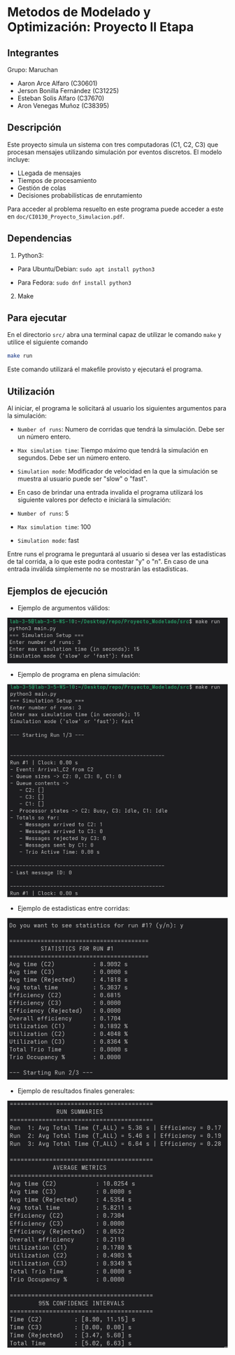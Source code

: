 # Metodos de Modelado y Optimización: Proyecto II Etapa

## Integrantes

Grupo: Maruchan

- Aaron Arce Alfaro (C30601)
- Jerson Bonilla Fernández (C31225)
- Esteban Solis Alfaro (C37670)
- Aron Venegas Muñoz (C38395)

## Descripción

Este proyecto simula un sistema con tres computadoras (C1, C2, C3) que procesan mensajes utilizando simulación por eventos discretos. El modelo incluye:

- LLegada de mensajes
- Tiempos de procesamiento
- Gestión de colas
- Decisiones probabilísticas de enrutamiento

Para acceder al problema resuelto en este programa puede acceder a este en `doc/CI0130_Proyecto_Simulacion.pdf`.


## Dependencias

1. Python3:

- Para Ubuntu/Debian: `sudo apt install python3`

- Para Fedora: `sudo dnf install python3`

2. Make

## Para ejecutar

En el directorio `src/` abra una terminal capaz de utilizar le comando `make` y utilice el siguiente comando

```bash
make run
```

Este comando utilizará el makefile provisto y ejecutará el programa.

## Utilización

Al iniciar, el programa le solicitará al usuario los siguientes argumentos para la simulación:

- `Number of runs`: Numero de corridas que tendrá la simulación. Debe ser un número entero.

- `Max simulation time`: Tiempo máximo que tendrá la simulación en segundos. Debe ser un número entero.

- `Simulation mode`: Modificador de velocidad en la que la simulación se muestra al usuario puede ser "slow" o "fast".

- En caso de brindar una entrada invalida el programa utilizará los siguiente valores por defecto e iniciará la simulación:

- `Number of runs`: 5
- `Max simulation time`: 100
- `Simulation mode`: fast

Entre runs el programa le preguntará al usuario si desea ver las estadísticas de tal corrida, a lo que este podra contestar "y" o "n". En caso de una entrada inválida simplemente no se mostrarán las estadísticas.

## Ejemplos de ejecución

- Ejemplo de argumentos válidos:

![Argumentos validos](img/arguments.png)

- Ejemplo de programa en plena simulación:

![Execution](img/execution.png)

- Ejemplo de estadisticas entre corridas:

![Estadisticas](img/stats.png)

- Ejemplo de resultados finales generales:

![Summary](img/summary.png)
